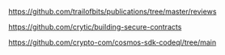 https://github.com/trailofbits/publications/tree/master/reviews


https://github.com/crytic/building-secure-contracts


https://github.com/crypto-com/cosmos-sdk-codeql/tree/main
